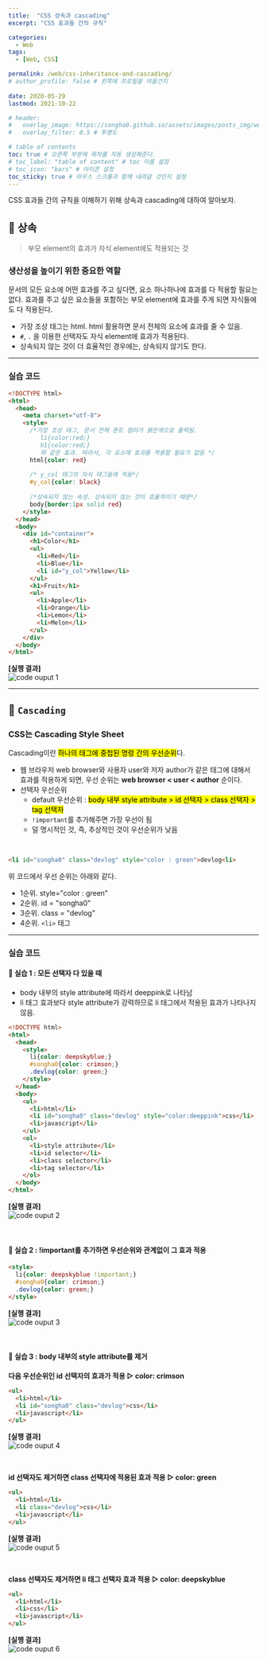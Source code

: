 ```yaml
---
title:  "CSS 상속과 cascading"
excerpt: "CSS 효과들 간의 규칙"

categories:
  - Web
tags:
  - [Web, CSS]

permalink: /web/css-inheritance-and-cascading/
# author_profile: false # 왼쪽에 프로필을 띄울건지
 
date: 2020-05-29
lastmod: 2021-10-22

# header:
#   overlay_image: https://songha0.github.io/assets/images/posts_img/web-5/web-5-2.png
#   overlay_filter: 0.5 # 투명도

# table of contents
toc: true # 오른쪽 부분에 목차를 자동 생성해준다.
# toc_label: "table of content" # toc 이름 설정
# toc_icon: "bars" # 아이콘 설정
toc_sticky: true # 마우스 스크롤과 함께 내려갈 것인지 설정
---
```


CSS 효과들 간의 규칙을 이해하기 위해 상속과 cascading에 대하여 알아보자.

## 🦥 상속

> 부모 element의 효과가 자식 element에도 적용되는 것

### 생산성을 높이기 위한 중요한 역할

문서의 모든 요소에 어떤 효과를 주고 싶다면, 요소 하나하나에 효과를 다 적용할 필요는 없다. 효과를 주고 싶은 요소들을 포함하는 부모 element에 효과를 주게 되면 자식들에도 다 적용된다.

- 가장 조상 태그는 html. html 활용하면 문서 전체의 요소에 효과를 줄 수 있음.
- `#`, `.` 을 이용한 선택자도 자식 element에 효과가 적용된다.
- 상속되지 않는 것이 더 효율적인 경우에는, 상속되지 않기도 한다.

---

### 실습 코드

```html
<!DOCTYPE html>
<html>
  <head>
    <meta charset="utf-8">
    <style>    
      /*가장 조상 태그, 문서 전체 폰트 컬러가 붉은색으로 출력됨.
         li{color:red;}
         h1{color:red;} 
         와 같은 효과. 따라서, 각 요소에 효과를 적용할 필요가 없음 */
      html{color: red}
      
      /* y_col 태그의 자식 태그들에 적용*/
      #y_col{color: black}
      
      /*상속되지 않는 속성. 상속되지 않는 것이 효율적이기 때문*/
      body{border:1px solid red}
    </style>
  </head>
  <body>
    <div id="container">
      <h1>Color</h1>
      <ul>
        <li>Red</li>
        <li>Blue</li>
        <li id="y_col">Yellow</li>
      </ul>
      <h1>Fruit</h1>
      <ul>
        <li>Apple</li>
        <li>Orange</li>
        <li>Lemon</li>
        <li>Melon</li>
      </ul>
    </div>
  </body>
</html>
```

**[실행 결과]**<br>
![code ouput 1](/assets/images/posts_img/web-5/web-5-1.png)

---

## 🦥 `Cascading`

### CSS는 Cascading Style Sheet

Cascading이란 <mark>하나의 태그에 중첩된 명령 간의 우선순위</mark>다.

- 웹 브라우저 web browser와 사용자 user와 저자 author가 같은 태그에 대해서 효과를 적용하게 되면, 우선 순위는 **web browser < user < author** 순이다.
- 선택자 우선순위
  - default 우선순위 : <mark>body 내부 style attribute > id 선택자 > class 선택자 > tag 선택자</mark>
  - `!important`를 추가해주면 가장 우선이 됨
  - 덜 명시적인 것, 즉, 추상적인 것이 우선순위가 낮음

<br>

```html
<li id="songha0" class="devlog" style="color : green">devlog<li>
```

위 코드에서 우선 순위는 아래와 같다.

- 1순위. style="color : green"
- 2순위. id = "songha0"
- 3순위. class = "devlog"
- 4순위. `<li>` 태그


---

### 실습 코드

#### 🌴 실습 1 : 모든 선택자 다 있을 때

- body 내부의 style attribute에 따라서 deeppink로 나타남
- li 태그 효과보다 style attribute가 강력하므로 li 태그에서 적용된 효과가 나타나지 않음.

```html
<!DOCTYPE html>
<html>
  <head>
    <style>			
      li{color: deepskyblue;}	
      #songha0{color: crimson;}
      .devlog{color: green;}
	</style>
  </head>
  <body>
    <ul>
      <li>html</li>
      <li id="songha0" class="devlog" style="color:deeppink">css</li>
      <li>javascript</li>
    </ul>
    <ol>
      <li>style attribute</li>
      <li>id selector</li>
      <li>class selector</li>
      <li>tag selector</li>
    </ol>
  </body>
</html>
```

**[실행 결과]**<br>
![code ouput 2](/assets/images/posts_img/web-5/web-5-2.png)

<br>

#### 🌴 실습 2 : !important를 추가하면 우선순위와 관계없이 그 효과 적용

```html
<style>			
  li{color: deepskyblue !important;}	   
  #songha0{color: crimson;} 
  .devlog{color: green;}
</style>
```

**[실행 결과]**<br>
![code ouput 3](/assets/images/posts_img/web-5/web-5-3.png)

<br>

#### 🌴 실습 3 : body 내부의 style attribute를 제거

**다음 우선순위인 id 선택자의 효과가 적용 ▷ color: crimson**

```html
<ul>
  <li>html</li>
  <li id="songha0" class="devlog">css</li>
  <li>javascript</li>
</ul>
```

**[실행 결과]**<br>
![code ouput 4](/assets/images/posts_img/web-5/web-5-4.png)

<br>

**id 선택자도 제거하면 class 선택자에 적용된 효과 적용 ▷ color: green**

```html
<ul>
  <li>html</li>
  <li class="devlog">css</li>
  <li>javascript</li>
</ul>
```

**[실행 결과]**<br>
![code ouput 5](/assets/images/posts_img/web-5/web-5-5.png)

<br>

**class 선택자도 제거하면 li 태그 선택자 효과 적용 ▷ color: deepskyblue**

```html
<ul>
  <li>html</li>
  <li>css</li>
  <li>javascript</li>
</ul>
```

**[실행 결과]**<br>
![code ouput 6](/assets/images/posts_img/web-5/web-5-6.png)
    
